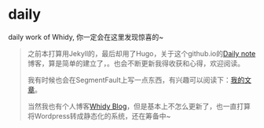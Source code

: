 # daily

daily work of Whidy, 你一定会在这里发现惊喜的~

> 之前本打算用Jekyll的，最后却用了Hugo，关于这个github.io的[Daily note](https://whidy.github.io/)博客，算是简单的建立了，。也会不断更新我得收获和心得，欢迎阅读。
>
> 我有时候也会在SegmentFault上写一点东西，有兴趣可以阅读下：[我的文章](https://segmentfault.com/u/whidy/articles)。
>
> 当然我也有个人博客[Whidy Blog](https://www.whidy.net)，但是基本上不怎么更新了，也一直打算将Wordpress转成静态化的系统，还在筹备中~

